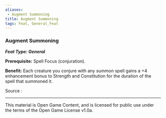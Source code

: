 ```yaml
---
aliases:
 - Augment Summoning
title: Augment Summoning
tags: Feat, General_Feat
---
```

### Augment Summoning 
***Feat Type: General***

**Prerequisite:** Spell Focus (conjuration).

**Benefit:** Each creature you conjure with any *summon* spell gains a
+4 enhancement bonus to Strength and Constitution for the duration of
the spell that summoned it.


Source :

---

This material is Open Game Content, and is licensed for public use under the terms of the Open Game License v1.0a.

